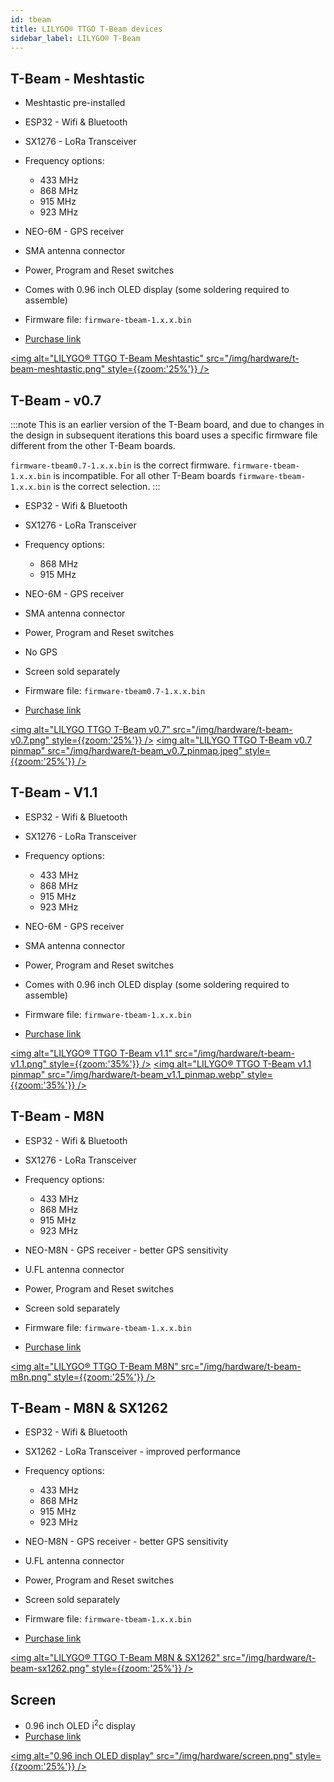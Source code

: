 ```yaml
---
id: tbeam
title: LILYGO® TTGO T-Beam devices
sidebar_label: LILYGO® T-Beam
---
```


## T-Beam - Meshtastic

- Meshtastic pre-installed
- ESP32 - Wifi & Bluetooth
- SX1276 - LoRa Transceiver
- Frequency options:
  - 433 MHz
  - 868 MHz
  - 915 MHz
  - 923 MHz
- NEO-6M - GPS receiver
- SMA antenna connector
- Power, Program and Reset switches
- Comes with 0.96 inch OLED display (some soldering required to assemble)

- Firmware file: `firmware-tbeam-1.x.x.bin`
- [Purchase link](https://www.aliexpress.com/item/4001178678568.html)

[<img alt="LILYGO® TTGO T-Beam Meshtastic" src="/img/hardware/t-beam-meshtastic.png" style={{zoom:'25%'}} />](/img/hardware/t-beam-meshtastic.png)


## T-Beam - v0.7

:::note
This is an earlier version of the T-Beam board, and due to changes in the design in subsequent iterations this board uses a specific firmware file different from the other T-Beam boards.

`firmware-tbeam0.7-1.x.x.bin` is the correct firmware. `firmware-tbeam-1.x.x.bin` is incompatible. For all other T-Beam boards `firmware-tbeam-1.x.x.bin` is the correct selection.
:::

- ESP32 - Wifi & Bluetooth
- SX1276 - LoRa Transceiver
- Frequency options:
  - 868 MHz
  - 915 MHz
- NEO-6M - GPS receiver
- SMA antenna connector
- Power, Program and Reset switches
- No GPS
- Screen sold separately

- Firmware file: `firmware-tbeam0.7-1.x.x.bin`
- [Purchase link](https://www.aliexpress.com/item/4000469332610.html)

[<img alt="LILYGO TTGO T-Beam v0.7" src="/img/hardware/t-beam-v0.7.png" style={{zoom:'25%'}} />](/img/hardware/t-beam-v0.7.png)
[<img alt="LILYGO TTGO T-Beam v0.7 pinmap" src="/img/hardware/t-beam_v0.7_pinmap.jpeg" style={{zoom:'25%'}} />](/img/hardware/t-beam_v0.7_pinmap.jpeg)


## T-Beam - V1.1

- ESP32 - Wifi & Bluetooth
- SX1276 - LoRa Transceiver
- Frequency options:
  - 433 MHz
  - 868 MHz
  - 915 MHz
  - 923 MHz
- NEO-6M - GPS receiver
- SMA antenna connector
- Power, Program and Reset switches
- Comes with 0.96 inch OLED display (some soldering required to assemble)

- Firmware file: `firmware-tbeam-1.x.x.bin`
- [Purchase link](https://www.aliexpress.com/item/4001178678568.html)

[<img alt="LILYGO® TTGO T-Beam v1.1" src="/img/hardware/t-beam-v1.1.png" style={{zoom:'35%'}} />](/img/hardware/t-beam-v1.1.png)
[<img alt="LILYGO® TTGO T-Beam v1.1 pinmap" src="/img/hardware/t-beam_v1.1_pinmap.webp" style={{zoom:'35%'}} />](/img/hardware/t-beam_v1.1_pinmap.webp)


## T-Beam - M8N

- ESP32 - Wifi & Bluetooth
- SX1276 - LoRa Transceiver
- Frequency options:
  - 433 MHz
  - 868 MHz
  - 915 MHz
  - 923 MHz
- NEO-M8N - GPS receiver - better GPS sensitivity
- U.FL antenna connector
- Power, Program and Reset switches
- Screen sold separately

- Firmware file: `firmware-tbeam-1.x.x.bin`
- [Purchase link](https://www.aliexpress.com/item/33047631119.html)

[<img alt="LILYGO® TTGO T-Beam M8N" src="/img/hardware/t-beam-m8n.png" style={{zoom:'25%'}} />](/img/hardware/t-beam-m8n.png)

## T-Beam - M8N & SX1262

- ESP32 - Wifi & Bluetooth
- SX1262 - LoRa Transceiver - improved performance
- Frequency options:
  - 433 MHz
  - 868 MHz
  - 915 MHz
  - 923 MHz
- NEO-M8N - GPS receiver - better GPS sensitivity
- U.FL antenna connector
- Power, Program and Reset switches
- Screen sold separately

- Firmware file: `firmware-tbeam-1.x.x.bin`
- [Purchase link](https://www.aliexpress.com/item/4001287221970.html)

[<img alt="LILYGO® TTGO T-Beam M8N & SX1262" src="/img/hardware/t-beam-sx1262.png" style={{zoom:'25%'}} />](/img/hardware/t-beam-sx1262.png)

## Screen

- 0.96 inch OLED i<sup>2</sup>c display
- [Purchase link](https://www.aliexpress.com/item/32922106384.html)

[<img alt="0.96 inch OLED display" src="/img/hardware/screen.png" style={{zoom:'25%'}} />](/img/hardware/screen.png)
